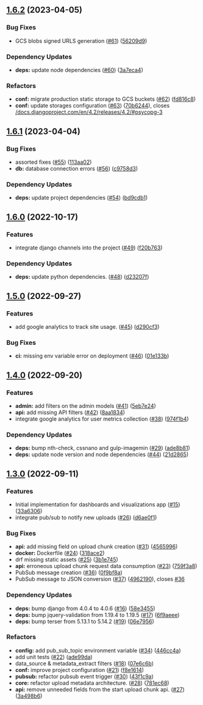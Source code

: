 ## [1.6.2](https://github.com/savannahghi/idr-server/compare/v1.6.1...v1.6.2) (2023-04-05)


### Bug Fixes

* GCS blobs signed URLS generation ([#61](https://github.com/savannahghi/idr-server/issues/61)) ([56209d9](https://github.com/savannahghi/idr-server/commit/56209d9f3fef94ec4404a50d72706e35fc405d31))


### Dependency Updates

* **deps:** update node dependencies ([#60](https://github.com/savannahghi/idr-server/issues/60)) ([3a7eca4](https://github.com/savannahghi/idr-server/commit/3a7eca4d26fb3cfd167615dfcf64c4fdc57a72bb))


### Refactors

* **conf:** migrate production static storage to GCS buckets ([#62](https://github.com/savannahghi/idr-server/issues/62)) ([fd816c8](https://github.com/savannahghi/idr-server/commit/fd816c894b24516973623388d967047278af3a50))
* **conf:** update storages configuration ([#63](https://github.com/savannahghi/idr-server/issues/63)) ([70b6244](https://github.com/savannahghi/idr-server/commit/70b624474254de58742f874b252105c8213811c6)), closes [/docs.djangoproject.com/en/4.2/releases/4.2/#psycopg-3](https://github.com/savannahghi//docs.djangoproject.com/en/4.2/releases/4.2//issues/psycopg-3)

## [1.6.1](https://github.com/savannahghi/idr-server/compare/v1.6.0...v1.6.1) (2023-04-04)


### Bug Fixes

* assorted fixes ([#55](https://github.com/savannahghi/idr-server/issues/55)) ([113aa02](https://github.com/savannahghi/idr-server/commit/113aa02e203ee3b57f2a7ebbde2b7a7552057bf8))
* **db:** database connection errors ([#56](https://github.com/savannahghi/idr-server/issues/56)) ([c9758d3](https://github.com/savannahghi/idr-server/commit/c9758d3787d04eb25491b4c77e7ccc58cc7b41a2))


### Dependency Updates

* **deps:** update project dependencies ([#54](https://github.com/savannahghi/idr-server/issues/54)) ([bd9cdb1](https://github.com/savannahghi/idr-server/commit/bd9cdb14978ed998384e0eeceed3b269b7f2d981))

## [1.6.0](https://github.com/savannahghi/idr-server/compare/v1.5.0...v1.6.0) (2022-10-17)


### Features

* integrate django channels into the project ([#49](https://github.com/savannahghi/idr-server/issues/49)) ([f20b763](https://github.com/savannahghi/idr-server/commit/f20b7637a55198242aa081174da0c237defca952))


### Dependency Updates

* **deps:** update python dependencies. ([#48](https://github.com/savannahghi/idr-server/issues/48)) ([d23207f](https://github.com/savannahghi/idr-server/commit/d23207fa49292ebc40b24aad722d8f7b2694e664))

## [1.5.0](https://github.com/savannahghi/idr-server/compare/v1.4.0...v1.5.0) (2022-09-27)


### Features

* add google analytics to track site usage. ([#45](https://github.com/savannahghi/idr-server/issues/45)) ([d290cf3](https://github.com/savannahghi/idr-server/commit/d290cf3bfb09f5c4dbf24ab721001e3c471afce0))


### Bug Fixes

* **ci:**  missing env variable error on deployment ([#46](https://github.com/savannahghi/idr-server/issues/46)) ([01e133b](https://github.com/savannahghi/idr-server/commit/01e133b049b504f7ce9e6f7c3a89a2bbcdf59996))

## [1.4.0](https://github.com/savannahghi/idr-server/compare/v1.3.0...v1.4.0) (2022-09-20)


### Features

* **admin:** add filters on the admin models ([#41](https://github.com/savannahghi/idr-server/issues/41)) ([5eb7e24](https://github.com/savannahghi/idr-server/commit/5eb7e249b6f3e1b644f37cf351d086038bb55e95))
* **api:** add missing API filters ([#42](https://github.com/savannahghi/idr-server/issues/42)) ([8aa1834](https://github.com/savannahghi/idr-server/commit/8aa1834bbf7e9e45bd27f03120d7d0e1d2a51bb4))
* integrate google analytics for user metrics collection ([#38](https://github.com/savannahghi/idr-server/issues/38)) ([974f1b4](https://github.com/savannahghi/idr-server/commit/974f1b45285f58d780e33c4c2eb26085975c772e))


### Dependency Updates

* **deps:** bump nth-check, cssnano and gulp-imagemin ([#29](https://github.com/savannahghi/idr-server/issues/29)) ([ade8b81](https://github.com/savannahghi/idr-server/commit/ade8b816807e798fd1ecf0ee9b22f65b7d20faf6))
* **deps:** update node version and node dependencies ([#44](https://github.com/savannahghi/idr-server/issues/44)) ([21d2865](https://github.com/savannahghi/idr-server/commit/21d28658a71f9117e8f3687c63f9b7f2b78ac51a))

## [1.3.0](https://github.com/savannahghi/idr-server/compare/v1.2.0...v1.3.0) (2022-09-11)


### Features

* Initial implementation for dashboards and visualizations app ([#15](https://github.com/savannahghi/idr-server/issues/15)) ([33a6306](https://github.com/savannahghi/idr-server/commit/33a6306788fddaf7fddab2fab43281270f5c766e))
* integrate pub/sub to notify new uploads ([#26](https://github.com/savannahghi/idr-server/issues/26)) ([d6ae0f1](https://github.com/savannahghi/idr-server/commit/d6ae0f1436d0720f59f50f04f830a349db3c7bfe))


### Bug Fixes

* **api:** add missing field on upload chunk creation ([#31](https://github.com/savannahghi/idr-server/issues/31)) ([4565996](https://github.com/savannahghi/idr-server/commit/4565996c5511bf00b0d431be5576b5097b694df0))
* **docker:** Dockerfile ([#24](https://github.com/savannahghi/idr-server/issues/24)) ([318ace2](https://github.com/savannahghi/idr-server/commit/318ace2e1bda07b856baa7788465b8e808c14572))
* drf missing static assets ([#25](https://github.com/savannahghi/idr-server/issues/25)) ([3b1e745](https://github.com/savannahghi/idr-server/commit/3b1e745d67f0e8cd245d8333826b856f954c50dd))
* **api:** erroneous upload chunk request data consumption ([#23](https://github.com/savannahghi/idr-server/issues/23)) ([759f3a8](https://github.com/savannahghi/idr-server/commit/759f3a8e37dfbd30f1bbf1fc093f285db1a76042))
* PubSub message creation ([#36](https://github.com/savannahghi/idr-server/issues/36)) ([0f9bf8a](https://github.com/savannahghi/idr-server/commit/0f9bf8a3956228747b0411c5916ee6c8b2133002))
* PubSub message to JSON conversion ([#37](https://github.com/savannahghi/idr-server/issues/37)) ([4962190](https://github.com/savannahghi/idr-server/commit/49621906cb087b056f10d96c435cc67d0b56987b)), closes [#36](https://github.com/savannahghi/idr-server/issues/36)


### Dependency Updates

* **deps:** bump django from 4.0.4 to 4.0.6 ([#16](https://github.com/savannahghi/idr-server/issues/16)) ([58e3455](https://github.com/savannahghi/idr-server/commit/58e34559983c2b5a51f58483459b5d18292498fa))
* **deps:** bump jquery-validation from 1.19.4 to 1.19.5 ([#17](https://github.com/savannahghi/idr-server/issues/17)) ([6f9aeee](https://github.com/savannahghi/idr-server/commit/6f9aeeebaa054d425515c934af6b8f13c232410f))
* **deps:** bump terser from 5.13.1 to 5.14.2 ([#19](https://github.com/savannahghi/idr-server/issues/19)) ([06e7956](https://github.com/savannahghi/idr-server/commit/06e79566f1a538fe50c3f78d480bc71ee33b30fa))


### Refactors

* **config:** add pub_sub_topic environment variable ([#34](https://github.com/savannahghi/idr-server/issues/34)) ([446cc4a](https://github.com/savannahghi/idr-server/commit/446cc4a1f6393b5aefe25fc93aefc26a2a1fe703))
* add unit tests ([#22](https://github.com/savannahghi/idr-server/issues/22)) ([ade99da](https://github.com/savannahghi/idr-server/commit/ade99da1745c310f454dc27d10bff134628c9fa6))
* data_source & metadata_extract filters ([#18](https://github.com/savannahghi/idr-server/issues/18)) ([07e6c6b](https://github.com/savannahghi/idr-server/commit/07e6c6b1dc5827ed00731fc3020f3c96cf2fad66))
* **conf:** improve project configuration ([#21](https://github.com/savannahghi/idr-server/issues/21)) ([f8e1614](https://github.com/savannahghi/idr-server/commit/f8e16143b63112e9de9362dda6fe156e295d7a6e))
* **pubsub:** refactor pubsub event trigger ([#30](https://github.com/savannahghi/idr-server/issues/30)) ([43f1c9a](https://github.com/savannahghi/idr-server/commit/43f1c9a9f5329aee687c14ed293ac6bda97840f1))
* **core:** refactor upload metadata architecture. ([#28](https://github.com/savannahghi/idr-server/issues/28)) ([781ec68](https://github.com/savannahghi/idr-server/commit/781ec68cca7be4b556102007ac49ff9b8f358c58))
* **api:** remove unneeded fields from the start upload chunk api. ([#27](https://github.com/savannahghi/idr-server/issues/27)) ([3a498b6](https://github.com/savannahghi/idr-server/commit/3a498b68a6076dc376281226c89938451f93b519))
